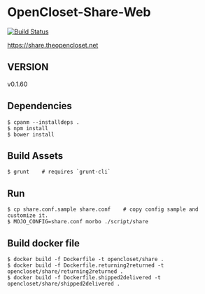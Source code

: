 # OpenCloset-Share-Web #

[![Build Status](https://travis-ci.org/opencloset/monitor.svg?branch=v0.1.60)](https://travis-ci.org/opencloset/OpenCloset-Share-Web)

https://share.theopencloset.net

## VERSION ##

v0.1.60

## Dependencies ##

    $ cpanm --installdeps .
    $ npm install
    $ bower install

## Build Assets ##

    $ grunt    # requires `grunt-cli`

## Run ##

    $ cp share.conf.sample share.conf    # copy config sample and customize it.
    $ MOJO_CONFIG=share.conf morbo ./script/share

## Build docker file ##

    $ docker build -f Dockerfile -t opencloset/share .
    $ docker build -f Dockerfile.returning2returned -t opencloset/share/returning2returned .
    $ docker build -f Dockerfile.shipped2delivered -t opencloset/share/shipped2delivered .
